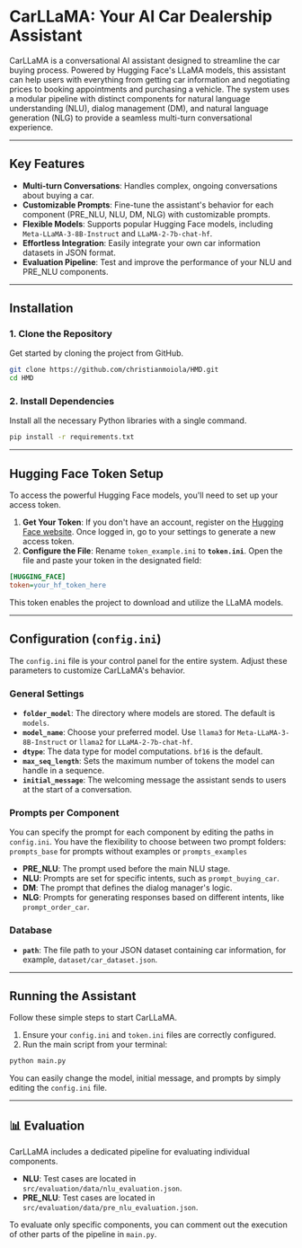 # CarLLaMA: Your AI Car Dealership Assistant

CarLLaMA is a conversational AI assistant designed to streamline the car buying process. Powered by Hugging Face's LLaMA models, this assistant can help users with everything from getting car information and negotiating prices to booking appointments and purchasing a vehicle. The system uses a modular pipeline with distinct components for natural language understanding (NLU), dialog management (DM), and natural language generation (NLG) to provide a seamless multi-turn conversational experience.

-----

## Key Features

  * **Multi-turn Conversations**: Handles complex, ongoing conversations about buying a car.
  * **Customizable Prompts**: Fine-tune the assistant's behavior for each component (PRE\_NLU, NLU, DM, NLG) with customizable prompts.
  * **Flexible Models**: Supports popular Hugging Face models, including `Meta-LLaMA-3-8B-Instruct` and `LLaMA-2-7b-chat-hf`.
  * **Effortless Integration**: Easily integrate your own car information datasets in JSON format.
  * **Evaluation Pipeline**: Test and improve the performance of your NLU and PRE\_NLU components.

-----

## Installation

### 1\. Clone the Repository

Get started by cloning the project from GitHub.

```bash
git clone https://github.com/christianmoiola/HMD.git
cd HMD
```

### 2\. Install Dependencies

Install all the necessary Python libraries with a single command.

```bash
pip install -r requirements.txt
```

-----

## Hugging Face Token Setup

To access the powerful Hugging Face models, you'll need to set up your access token.

1.  **Get Your Token**: If you don't have an account, register on the [Hugging Face website](https://huggingface.co). Once logged in, go to your settings to generate a new access token.
2.  **Configure the File**: Rename `token_example.ini` to **`token.ini`**. Open the file and paste your token in the designated field:

<!-- end list -->

```ini
[HUGGING_FACE]
token=your_hf_token_here
```

This token enables the project to download and utilize the LLaMA models.

-----

## Configuration (`config.ini`)

The `config.ini` file is your control panel for the entire system. Adjust these parameters to customize CarLLaMA's behavior.

### General Settings

  * **`folder_model`**: The directory where models are stored. The default is `models`.
  * **`model_name`**: Choose your preferred model. Use `llama3` for `Meta-LLaMA-3-8B-Instruct` or `llama2` for `LLaMA-2-7b-chat-hf`.
  * **`dtype`**: The data type for model computations. `bf16` is the default.
  * **`max_seq_length`**: Sets the maximum number of tokens the model can handle in a sequence.
  * **`initial_message`**: The welcoming message the assistant sends to users at the start of a conversation.

### Prompts per Component

You can specify the prompt for each component by editing the paths in `config.ini`. You have the flexibility to choose between two prompt folders: `prompts_base` for prompts without examples or `prompts_examples`

  * **PRE\_NLU**: The prompt used before the main NLU stage.
  * **NLU**: Prompts are set for specific intents, such as `prompt_buying_car`.
  * **DM**: The prompt that defines the dialog manager's logic.
  * **NLG**: Prompts for generating responses based on different intents, like `prompt_order_car`.

### Database

  * **`path`**: The file path to your JSON dataset containing car information, for example, `dataset/car_dataset.json`.

-----

## Running the Assistant

Follow these simple steps to start CarLLaMA.

1.  Ensure your `config.ini` and `token.ini` files are correctly configured.
2.  Run the main script from your terminal:

<!-- end list -->

```bash
python main.py
```

You can easily change the model, initial message, and prompts by simply editing the `config.ini` file.

-----

## 📊 Evaluation

CarLLaMA includes a dedicated pipeline for evaluating individual components.

  * **NLU**: Test cases are located in `src/evaluation/data/nlu_evaluation.json`.
  * **PRE\_NLU**: Test cases are located in `src/evaluation/data/pre_nlu_evaluation.json`.

To evaluate only specific components, you can comment out the execution of other parts of the pipeline in `main.py`.